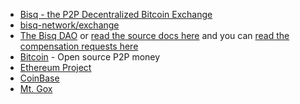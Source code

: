 - [Bisq - the P2P Decentralized Bitcoin Exchange](https://bisq.network/)
- [bisq-network/exchange](https://github.com/bisq-network/exchange)
- [The Bisq DAO](https://bisq.network/dao/) or [read the source docs here](https://github.com/bisq-network/docs/blob/master/dao/phase-zero.adoc) and you can [read the compensation requests here](https://github.com/bisq-network/compensation/issues)
- [Bitcoin](https://bitcoin.org/) - Open source P2P money
- [Ethereum Project](https://ethereum.org/)
- [CoinBase](https://www.coinbase.com/)
- [Mt. Gox](https://en.wikipedia.org/wiki/Mt._Gox)